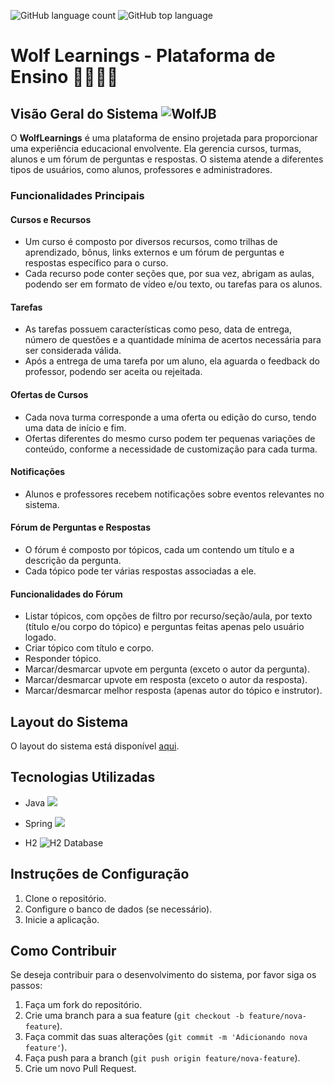 ![GitHub language count](https://img.shields.io/github/languages/count/JoaoSBarbosa/wolflearnings) ![GitHub top language](https://img.shields.io/github/languages/top/JoaoSBarbosa/wolflearnings)



# Wolf Learnings - Plataforma de Ensino 👨🏿‍🎓🐺

## Visão Geral do Sistema ![WolfJB](https://img.shields.io/badge/Wolf%20JB-1E90FF?style=for-the-badge&logo=h2&logoColor=white)

O **WolfLearnings** é uma plataforma de ensino projetada para proporcionar uma experiência educacional envolvente. Ela gerencia cursos, turmas, alunos e um fórum de perguntas e respostas. O sistema atende a diferentes tipos de usuários, como alunos, professores e administradores.

### Funcionalidades Principais

#### Cursos e Recursos

- Um curso é composto por diversos recursos, como trilhas de aprendizado, bônus, links externos e um fórum de perguntas e respostas específico para o curso.
- Cada recurso pode conter seções que, por sua vez, abrigam as aulas, podendo ser em formato de vídeo e/ou texto, ou tarefas para os alunos.

#### Tarefas

- As tarefas possuem características como peso, data de entrega, número de questões e a quantidade mínima de acertos necessária para ser considerada válida.
- Após a entrega de uma tarefa por um aluno, ela aguarda o feedback do professor, podendo ser aceita ou rejeitada.

#### Ofertas de Cursos

- Cada nova turma corresponde a uma oferta ou edição do curso, tendo uma data de início e fim.
- Ofertas diferentes do mesmo curso podem ter pequenas variações de conteúdo, conforme a necessidade de customização para cada turma.

#### Notificações

- Alunos e professores recebem notificações sobre eventos relevantes no sistema.

#### Fórum de Perguntas e Respostas

- O fórum é composto por tópicos, cada um contendo um título e a descrição da pergunta.
- Cada tópico pode ter várias respostas associadas a ele.

#### Funcionalidades do Fórum

- Listar tópicos, com opções de filtro por recurso/seção/aula, por texto (título e/ou corpo do tópico) e perguntas feitas apenas pelo usuário logado.
- Criar tópico com título e corpo.
- Responder tópico.
- Marcar/desmarcar upvote em pergunta (exceto o autor da pergunta).
- Marcar/desmarcar upvote em resposta (exceto o autor da resposta).
- Marcar/desmarcar melhor resposta (apenas autor do tópico e instrutor).

## Layout do Sistema

O layout do sistema está disponível [aqui]().

## Tecnologias Utilizadas

- Java <img src="https://img.shields.io/badge/Java-ED8B00?style=for-the-badge&logo=openjdk&logoColor=white"/>

- Spring <img src="https://img.shields.io/badge/Spring-6DB33F?style=for-the-badge&logo=spring&logoColor=white"/>

- H2 ![H2 Database](https://img.shields.io/badge/H2%20Database-1E90FF?style=for-the-badge&logo=h2&logoColor=white)

  

## Instruções de Configuração

1. Clone o repositório.
2. Configure o banco de dados (se necessário).
3. Inicie a aplicação.

## Como Contribuir

Se deseja contribuir para o desenvolvimento do sistema, por favor siga os passos:

1. Faça um fork do repositório.
2. Crie uma branch para a sua feature (`git checkout -b feature/nova-feature`).
3. Faça commit das suas alterações (`git commit -m 'Adicionando nova feature'`).
4. Faça push para a branch (`git push origin feature/nova-feature`).
5. Crie um novo Pull Request.
